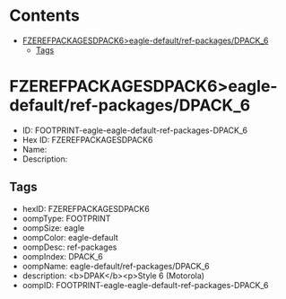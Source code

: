 



Contents
========

* [FZEREFPACKAGESDPACK6>eagle-default/ref-packages/DPACK_6](#fzerefpackagesdpack6eagle-defaultref-packagesdpack_6)
	* [Tags](#tags)

# FZEREFPACKAGESDPACK6>eagle-default/ref-packages/DPACK_6

- ID: FOOTPRINT-eagle-eagle-default-ref-packages-DPACK_6
- Hex ID: FZEREFPACKAGESDPACK6
- Name: 
- Description: 

## Tags

- hexID: FZEREFPACKAGESDPACK6
- oompType: FOOTPRINT
- oompSize: eagle
- oompColor: eagle-default
- oompDesc: ref-packages
- oompIndex: DPACK_6
- oompName: eagle-default/ref-packages/DPACK_6
- description: &lt;b&gt;DPAK&lt;/b&gt;&lt;p&gt;Style 6 (Motorola)
- oompID: FOOTPRINT-eagle-eagle-default-ref-packages-DPACK_6
